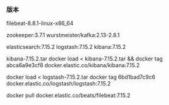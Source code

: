 ### 版本
filebeat-8.8.1-linux-x86_64

zookeeper:3.7.1
wurstmeister/kafka:2.13-2.8.1

elasticsearch:7.15.2
logstash:7.15.2
kibana:7.15.2





kibana-7.15.2.tar
docker load < kibana-7.15.2.tar && docker tag abca6a9e3cf8 docker.elastic.co/kibana/kibana:7.15.2



docker load < logstash-7.15.2.tar
docker tag 6bd1bad7c9c6 docker.elastic.co/logstash/logstash:7.15.2



docker pull docker.elastic.co/beats/filebeat:7.15.2